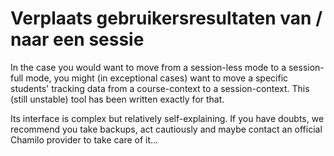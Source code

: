# Verplaats gebruikersresultaten van / naar een sessie

In the case you would want to move from a session-less mode to a session-full mode, you might \(in exceptional cases\) want to move a specific students' tracking data from a course-context to a session-context. This \(still unstable\) tool has been written exactly for that.

Its interface is complex but relatively self-explaining. If you have doubts, we recommend you take backups, act cautiously and maybe contact an official Chamilo provider to take care of it...

